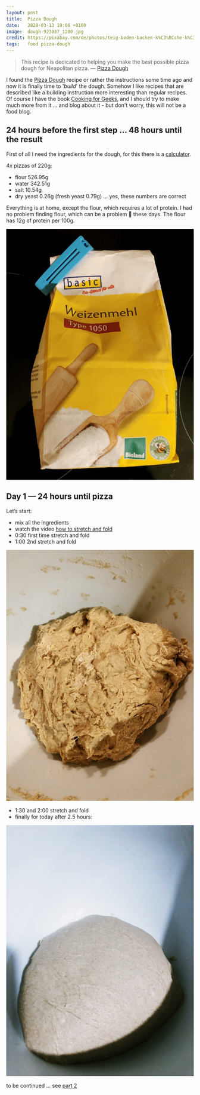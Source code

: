 ```yaml
---
layout: post
title:  Pizza Dough
date:   2020-03-13 19:06 +0100
image:  dough-923037_1280.jpg
credit: https://pixabay.com/de/photos/teig-boden-backen-k%C3%BCche-k%C3%BCchenchef-923037/
tags:   food pizza-dough
---
```


> This recipe is dedicated to helping you make the best possible pizza dough for Neapolitan pizza. — [Pizza Dough](https://github.com/hendricius/pizza-dough)

I found the [Pizza Dough](https://github.com/hendricius/pizza-dough) recipe or rather the instructions some time ago and now it is finally time to '_build_' the dough. Somehow I like recipes that are described like a building instruction more interesting than regular recipes. Of course I have the book [Cooking for Geeks](https://www.cookingforgeeks.com/), and I should try to make much more from it ... and blog about it - but don't worry, this will not be a food blog.

## 24 hours before the first step ... 48 hours until the result

First of all I need the ingredients for the dough, for this there is a [calculator](https://pizza-calculator.the-bread-code.io/).

4x pizzas of 220g:

- flour 526.95g
- water 342.51g
- salt 10.54g
- dry yeast 0.26g (fresh yeast 0.79g) ... yes, these numbers are correct

Everything is at home, except the flour, which requires a lot of protein. I had no problem finding flour, which can be a problem 🐹 these days. The flour has 12g of protein per 100g.

![flour](/images/dough_00_weizenmehl1050.jpg)

## Day 1 — 24 hours until pizza

Let’s start:

- mix all the ingredients
- watch the video [how to stretch and fold](https://youtu.be/zgz0oAhgwyg?t=303)
- 0:30 first time stretch and fold
- 1:00 2nd stretch and fold

![mixing](/images/dough_01_after_mixing.jpg)

- 1:30 and 2:00 stretch and fold
- finally for today after 2.5 hours:

![stretch and fold - day 1](/images/dough_02_stretch_fold.jpg)

to be continued ... see [part 2](/2020/03/14/pizza-dough-part-2)

